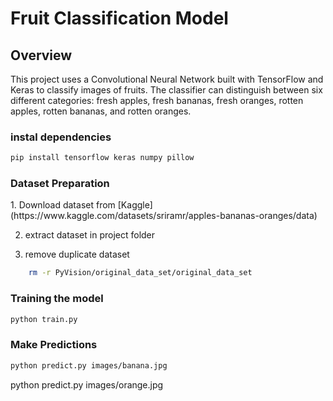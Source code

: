 <h1>Fruit Classification Model</h1>

<h2>Overview</h2>
This project uses a Convolutional Neural Network built with TensorFlow and Keras to classify images of fruits. The classifier can distinguish between six different categories: fresh apples, fresh bananas, fresh oranges, rotten apples, rotten bananas, and rotten oranges.


<h3>instal dependencies</h3>

```bash
pip install tensorflow keras numpy pillow
```
<h3>Dataset Preparation</h3>
1. Download dataset from [Kaggle](https://www.kaggle.com/datasets/sriramr/apples-bananas-oranges/data)

2. extract dataset in project folder

3. remove duplicate dataset
```bash
    rm -r PyVision/original_data_set/original_data_set
```

<h3>Training the model</h3>

```bash
python train.py
```

<h3>Make Predictions</h3>

```bash
python predict.py images/banana.jpg
```

python predict.py images/orange.jpg
